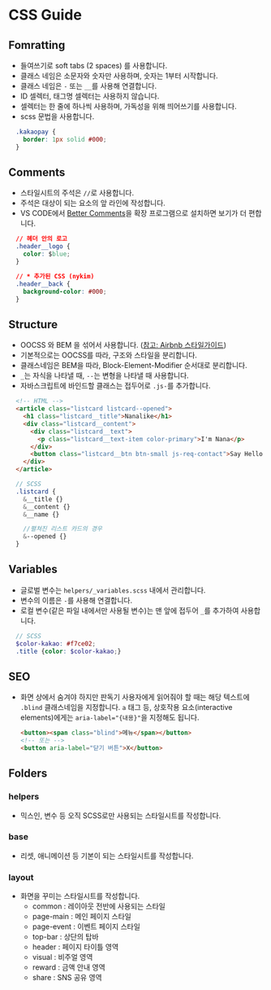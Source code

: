 # CSS Guide

## Fomratting

- 들여쓰기로 soft tabs (2 spaces) 를 사용합니다.
- 클래스 네임은 소문자와 숫자만 사용하며, 숫자는 1부터 시작합니다.
- 클래스 네임은 `-` 또는 `__`를 사용해 연결합니다.
- ID 셀렉터, 태그명 셀렉터는 사용하지 않습니다.
- 셀렉터는 한 줄에 하나씩 사용하며, 가독성을 위해 띄어쓰기를 사용합니다.
- scss 문법을 사용합니다.

```css
  .kakaopay {
    border: 1px solid #000;
  }
```

## Comments

- 스타일시트의 주석은 `//`로 사용합니다.
- 주석은 대상이 되는 요소의 앞 라인에 작성합니다.
- VS CODE에서 [Better Comments](https://marketplace.visualstudio.com/items?itemName=aaron-bond.better-comments)을 확장 프로그램으로 설치하면 보기가 더 편합니다.

```css
  // 헤더 안의 로고
  .header__logo {
    color: $blue;
  }

  // * 추가된 CSS (nykim)
  .header__back {
    background-color: #000;
  }
```

## Structure

- OOCSS 와 BEM 을 섞어서 사용합니다. ([참고: Airbnb 스타일가이드](https://github.com/airbnb/css#oocss-and-bem))
- 기본적으로는 OOCSS를 따라, 구조와 스타일을 분리합니다.
- 클래스네임은 BEM을 따라, Block-Element-Modifier 순서대로 분리합니다.
- `_`는 자식을 나타낼 때, `--`는 변형을 나타낼 때 사용합니다.
- 자바스크립트에 바인드할 클래스는 접두어로 `.js-`를 추가합니다.

```HTML
  <!-- HTML -->
  <article class="listcard listcard--opened">
    <h1 class="listcard__title">Nanalike</h1>
    <div class="listcard__content">
      <div class="listcard__text">
        <p class="listcard__text-item color-primary">I'm Nana</p>
      </div>
      <button class="listcard__btn btn-small js-req-contact">Say Hello!</button>
    </div>
  </article>
```

```SCSS
  // SCSS
  .listcard {
    &__title {}
    &__content {}
    &__name {}

    //펼쳐진 리스트 카드의 경우
    &--opened {}
  }
```

## Variables

- 글로벌 변수는 `helpers/_variables.scss` 내에서 관리합니다.
- 변수의 이름은 `-`를 사용해 연결합니다.
- 로컬 변수(같은 파일 내에서만 사용될 변수)는 맨 앞에 접두어 `_`를 추가하여 사용합니다.
  
```SCSS
  // SCSS
  $color-kakao: #f7ce02;
  .title {color: $color-kakao;}
```

## SEO

- 화면 상에서 숨겨야 하지만 판독기 사용자에게 읽어줘야 할 때는 해당 텍스트에 `.blind` 클래스네임을 지정합니다. `a` 태그 등, 상호작용 요소(interactive elements)에게는 `aria-label="{내용}"`을 지정해도 됩니다.
  
  ```HTML
  <button><span class="blind">메뉴</span></button>
  <!-- 또는 -->
  <button aria-label="닫기 버튼">X</button>
  ```
  
## Folders

### helpers

- 믹스인, 변수 등 오직 SCSS로만 사용되는 스타일시트를 작성합니다.

### base

- 리셋, 애니메이션 등 기본이 되는 스타일시트를 작성합니다.

### layout

- 화면을 꾸미는 스타일시트를 작성합니다.
  - common : 레이아웃 전반에 사용되는 스타일
  - page-main : 메인 페이지 스타일
  - page-event : 이벤트 페이지 스타일
  - top-bar : 상단의 탑바
  - header : 페이지 타이틀 영역
  - visual : 비주얼 영역
  - reward : 금액 안내 영역
  - share : SNS 공유 영역
